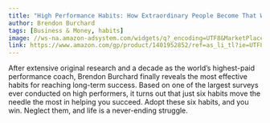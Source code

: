 ```yaml
---
title: "High Performance Habits: How Extraordinary People Become That Way"
author: Brendon Burchard
tags: [Business & Money, habits]
image: //ws-na.amazon-adsystem.com/widgets/q?_encoding=UTF8&MarketPlace=US&ASIN=1401952852&ServiceVersion=20070822&ID=AsinImage&WS=1&Format=_SL250_&tag=ic0e57-20
link: https://www.amazon.com/gp/product/1401952852/ref=as_li_tl?ie=UTF8&camp=1789&creative=9325&creativeASIN=1401952852&linkCode=as2&tag=ic0e57-20&linkId=121aa2e7770e40520df7c17cd97fc83d
---
```


After extensive original research and a decade as the world’s highest-paid performance coach, Brendon Burchard finally reveals the most effective habits for reaching long-term success. Based on one of the largest surveys ever conducted on high performers, it turns out that just six habits move the needle the most in helping you succeed. Adopt these six habits, and you win. Neglect them, and life is a never-ending struggle.
